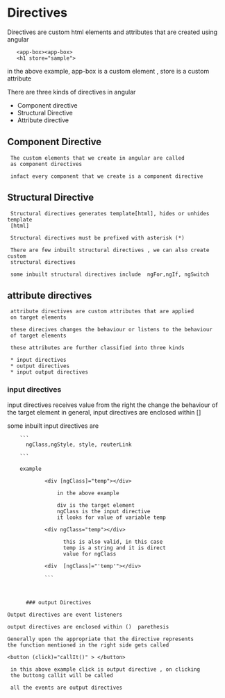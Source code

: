 # Directives

   Directives are custom html elements and attributes that
   are created using angular 
```
   <app-box><app-box>
   <h1 store="sample">
```


in the above example, app-box is a custom element , store is a custom
attribute

There are three kinds of directives in angular

* Component directive
* Structural Directive
* Attribute directive

## Component Directive
   
     The custom elements that we create in angular are called
     as component directives

     infact every component that we create is a component directive

## Structural Directive

     Structural directives generates template[html], hides or unhides template
     [html]

     Structural directives must be prefixed with asterisk (*)

     There are few inbuilt structural directives , we can also create custom
     structural directives

     some inbuilt structural directives include  ngFor,ngIf, ngSwitch

## attribute directives

     attribute directives are custom attributes that are applied
     on target elements

     these direcives changes the behaviour or listens to the behaviour
     of target elements

     these attributes are further classified into three kinds

     * input directives
     * output directives
     * input output directives

   ### input directives

   input directives receives value from the right
   the change the behaviour of the target element
   in general, input directives are enclosed within []

   some inbuilt input directives are

        ```
          ngClass,ngStyle, style, routerLink

        ```

        example 

```
            <div [ngClass]="temp"></div>

                in the above example    

                div is the target element
                ngClass is the input directive
                it looks for value of variable temp

            <div ngClass="temp"></div>

                  this is also valid, in this case
                  temp is a string and it is direct
                  value for ngClass  

            <div  [ngClass]="'temp'"></div>   

            ```

         
         
      ### output Directives

Output directives are event listeners

output directives are enclosed within ()  parethesis

Generally upon the appropriate that the directive represents
the function mentioned in the right side gets called

```
    <button (click)="callIt()" > </button>

     in this above example click is output directive , on clicking
     the buttong callit will be called

     all the events are output directives
```